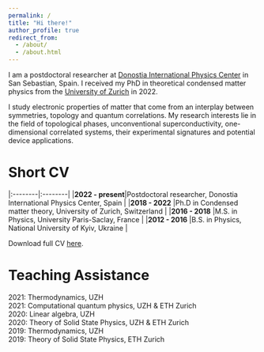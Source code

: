 ```yaml
---
permalink: /
title: "Hi there!"
author_profile: true
redirect_from: 
  - /about/
  - /about.html
---
```


I am a postdoctoral researcher at [Donostia International Physics Center](https://dipc.ehu.eus/en) in San Sebastian, Spain. I received my PhD in theoretical condensed matter physics from the [University of Zurich](https://www.uzh.ch/en.html) in 2022. 

I study electronic properties of matter that come from an interplay between symmetries, topology and quantum correlations. My research interests lie in the field of topological phases, unconventional superconductivity, one-dimensional correlated systems, their experimental signatures and potential device applications. 

Short CV
======

|:--------|:--------|
|**2022 - present**|Postdoctoral researcher, Donostia International Physics Center, Spain |
|**2018 - 2022** |Ph.D in Condensed matter theory, University of Zurich, Switzerland |​​​
|**2016 - 2018** |M.S. in Physics, University Paris-Saclay, France |​​​
|**2012 - 2016** |B.S. in Physics, National University of Kyiv, Ukraine |​​​

<style>
table, tr, td {
    border: none;
    font-size: 1.000em;
}​
</style>

Download full CV [here](/files/CV_Skurativska.pdf).

Teaching Assistance
======
2021: Thermodynamics, UZH <br> 
2021: Computational quantum physics, UZH & ETH Zurich <br>
2020: Linear algebra, UZH <br> 
2020: Theory of Solid State Physics, UZH & ETH Zurich <br>
2019: Thermodynamics, UZH <br>
2019: Theory of Solid State Physics, ETH Zurich
